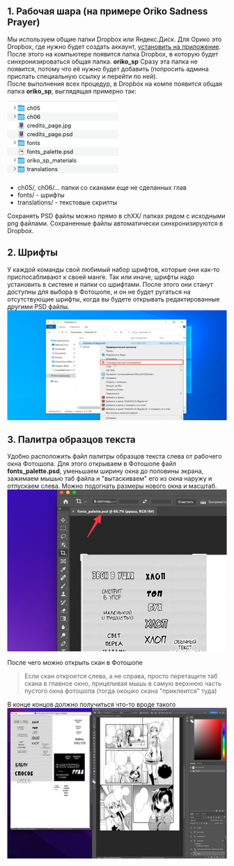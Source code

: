 ## 1. Рабочая шара (на примере Oriko Sadness Prayer)

Мы используем общие папки Dropbox или Яндекс.Диск. Для Орико это Dropbox, где нужно будет создать аккаунт, [установить на приложение](https://www.dropbox.com/install). После этого на компьютере появится папка Dropbox, в которую будет синхронизироваться общая папка. **oriko_sp**
Сразу эта папка не появится, потому что её нужно будет добавить (попросить админа прислать специальную ссылку и перейти по ней).  
После выполнения всех процедур, в Dropbox на компе появится общая папка **oriko_sp**, выглядящая примерно так:

![](images/env/layout.png)
- сh05/, ch06/... папки со сканами еще не сделанных глав
- fonts/ - шрифты
- translations/ - текстовые скрипты 

Сохранять PSD файлы можно прямо в chXX/ папках рядом с исходными png файлами. Сохраненные файлы автоматически синхронизируются в Dropbox. 

## 2. Шрифты
У каждой команды свой любимый набор шрифтов, которые они как-то приспосабливают к своей манге. Так или иначе, шрифты надо установить в системе и папки со шрифтами. После этого они станут доступны для выбора в Фотошопе, и он не будет ругаться на отсутствующие шрифты, когда вы будете открывать редактированные другими PSD файлы.
![](images/env/font_install_win.jpg)

## 3. Палитра образцов текста
Удобно расположить файл палитры образцов текста слева от рабочего окна Фотошопа. Для этого открываем в Фотошопе файл **fonts_palette.psd**, уменьшаем ширину окна до половины экрана, зажимаем мышью таб файла и "вытаскиваем" его из окна наружу и отпускаем слева. Можно подогнать размеры нового окна и масштаб. 
![](images/env/tab.png)

После чего можно открыть скан в Фотошопе
> Если скан откроется слева, а не справа, просто перетащите таб скана в главное окно, прицеливая мышь в самую верхнюю часть пустого окна фотошопа (тогда окошко скана "приклеится" туда)

В конце концов должно получиться что-то вроде такого
![](images/env/result.png)